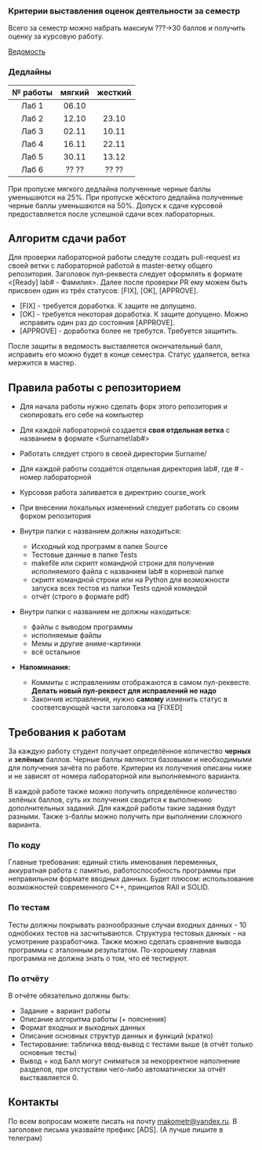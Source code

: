 ### Критерии выставления оценок деятельности за семестр
Всего за семестр можно набрать максиум ???->30 баллов и получить оценку за курсовую работу.

[Ведомость](https://docs.google.com/spreadsheets/d/19vbFi8YYtQY2TZn1Js8ABr1n9qne8mb8ds6IfgW1MNY/edit?usp=sharing)

### Дедлайны
| № работы |  мягкий | жесткий |
|:--------:|:-------:|:-------:|
|   Лаб 1  |  06.10  |         |
|   Лаб 2  |  12.10  |  23.10  |
|   Лаб 3  |  02.11  |  10.11  |
|   Лаб 4  |  16.11  |  22.11  |
|   Лаб 5  |  30.11  |  13.12  |
|   Лаб 6  |  ?? ??  |  ?? ??  |


При пропуске мягкого дедлайна полученные черные баллы уменьшаются на 25%.
При пропуске жёсктого дедлайна полученные черные баллы уменьшаются на 50%.
Допуск к сдаче курсовой предоставляется после успешной сдачи всех лабораторных.


## Алгоритм сдачи работ
Для проверки лабораторной работы следуте создать pull-request из своей ветки с лабораторной работой в master-ветку общего репозитория. Заголовок пул-реквеста следует оформлять в формате <[Ready] lab# - Фамилия>. Далее после проверки PR ему можем быть присвоен один из трёх статусов: [FIX], [OK], [APPROVE]. 
- [FIX] - требуется доработка. К защите не допущено.
- [OK] - требуется некоторая доработка. К защите допущено. Можно исправить один раз до состояния [APPROVE].
- [APPROVE] - доработка более не требутся. Требуется защитить.

После защиты в ведомость выставляется окончательный балл, исправить его можно будет в конце семестра. Статус удаляется, ветка мержится в мастер.

## Правила работы с репозиторием
- Для начала работы нужно сделать форк этого репозитория и скопировать его себе на компьютер
- Для каждой лабораторной создается **своя отдельная ветка** c названием в формате <Surname\lab#>
- Работать следует строго в своей директории Surname/
- Для каждой работы создаётся отдельная директория lab#, где # - номер лабораторной
- Курсовая работа заливается в директрию course_work
- При внесении локальных изменений следует работать со своим форком репозитория

- Внутри папки с названием должны находиться:
    * Исходный код программ в папке Source
    * Тестовые данные в папке Tests
    * makefile или скрипт командной строки для получения исполняемого файла с названием lab# в корневой папке
    * скрипт командной строки или на Python для возможности запуска всех тестов из папки Tests одной командой
    * отчёт (строго в формате pdf)
- Внутри папки с названием не должны находиться:
    * файлы с выводом программы
    * исполняемые файлы
    * Мемы и другие аниме-картинки
    * всё остальное

- **Напоминания:** 
  - Коммиты с исправлениям отображаются в самом пул-реквесте. **Делать новый пул-реквест для исправлений не надо**
  - Закончив исправления, нужно **самому** изменить статус в соответсвующей части заголовка на [FIXED]

## Требования к работам
За каждую работу студент получает определённое количество **черных** и **зелёных** баллов.
Черные баллы являются базовыми и необходимыми для получения зачёта по работе. Критерии их получения описаны ниже и не зависят от номера лабораторной или выполняемного варианта.

В каждой работе также можно получить определённое количество зелёных баллов, суть их получения сводится к выполнению дополнительных заданий. Для каждой работы такие задания будут разными. Также з-баллы можно получить при выполнении сложного варианта.

### По коду
Главные требования: единый стиль именования переменных, аккуратная работа с памятью, работоспособность программы при неправильном формате вводных данных. 
Будет плюсом: использование возможностей современного С++, принципов RAII и SOLID.

### По тестам
Тесты должны покрывать разнообразные случаи входных данных - 10 однобоких тестов на засчитываются. Структура тестовых данных - на усмотрение разработчика. Также можно сделать сравнение вывода программы с эталонным результатом.
По-хорошему главная программа не должна знать о том, что её тестируют.

### По отчёту
В отчёте обязательно должны быть:
- Задание + вариант работы
- Описание алгоритма работы (+ пояснения)
- Формат входных и выходных данных
- Описание основных структур данных и функций (кратко)
- Тестирование: табличка ввод-вывод с тестами выше (в отчёт только основные тесты)
- Вывод + код
Балл могут сниматься за некорректное наполнение разделов, при отстуствии чего-либо автоматически за отчёт выствавляется 0.

## Контакты
По всем вопросам можете писать на почту makometr@yandex.ru. В заголовке письма указвайте префикс [ADS]. (А лучше пишите в телеграм)
